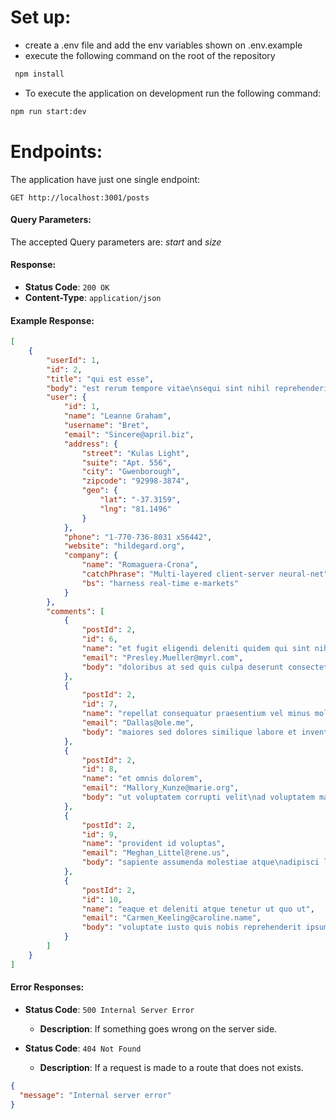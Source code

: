 # Set up:
- create a .env file and add the env variables shown on .env.example
- execute the following command on the root of the repository
```bash
 npm install
```
- To execute the application on development run the following command:
```bash
npm run start:dev
 ```

# Endpoints:
The application have just one single endpoint:
```http
GET http://localhost:3001/posts
```
#### Query Parameters:
The accepted Query parameters are: *start* and *size*

#### Response:
- **Status Code**: `200 OK`
- **Content-Type**: `application/json`

#### Example Response:
```json
[
    {
        "userId": 1,
        "id": 2,
        "title": "qui est esse",
        "body": "est rerum tempore vitae\nsequi sint nihil reprehenderit dolor beatae ea dolores neque\nfugiat blanditiis voluptate porro vel nihil molestiae ut reiciendis\nqui aperiam non debitis possimus qui neque nisi nulla",
        "user": {
            "id": 1,
            "name": "Leanne Graham",
            "username": "Bret",
            "email": "Sincere@april.biz",
            "address": {
                "street": "Kulas Light",
                "suite": "Apt. 556",
                "city": "Gwenborough",
                "zipcode": "92998-3874",
                "geo": {
                    "lat": "-37.3159",
                    "lng": "81.1496"
                }
            },
            "phone": "1-770-736-8031 x56442",
            "website": "hildegard.org",
            "company": {
                "name": "Romaguera-Crona",
                "catchPhrase": "Multi-layered client-server neural-net",
                "bs": "harness real-time e-markets"
            }
        },
        "comments": [
            {
                "postId": 2,
                "id": 6,
                "name": "et fugit eligendi deleniti quidem qui sint nihil autem",
                "email": "Presley.Mueller@myrl.com",
                "body": "doloribus at sed quis culpa deserunt consectetur qui praesentium\naccusamus fugiat dicta\nvoluptatem rerum ut voluptate autem\nvoluptatem repellendus aspernatur dolorem in"
            },
            {
                "postId": 2,
                "id": 7,
                "name": "repellat consequatur praesentium vel minus molestias voluptatum",
                "email": "Dallas@ole.me",
                "body": "maiores sed dolores similique labore et inventore et\nquasi temporibus esse sunt id et\neos voluptatem aliquam\naliquid ratione corporis molestiae mollitia quia et magnam dolor"
            },
            {
                "postId": 2,
                "id": 8,
                "name": "et omnis dolorem",
                "email": "Mallory_Kunze@marie.org",
                "body": "ut voluptatem corrupti velit\nad voluptatem maiores\net nisi velit vero accusamus maiores\nvoluptates quia aliquid ullam eaque"
            },
            {
                "postId": 2,
                "id": 9,
                "name": "provident id voluptas",
                "email": "Meghan_Littel@rene.us",
                "body": "sapiente assumenda molestiae atque\nadipisci laborum distinctio aperiam et ab ut omnis\net occaecati aspernatur odit sit rem expedita\nquas enim ipsam minus"
            },
            {
                "postId": 2,
                "id": 10,
                "name": "eaque et deleniti atque tenetur ut quo ut",
                "email": "Carmen_Keeling@caroline.name",
                "body": "voluptate iusto quis nobis reprehenderit ipsum amet nulla\nquia quas dolores velit et non\naut quia necessitatibus\nnostrum quaerat nulla et accusamus nisi facilis"
            }
        ]
    }
]
```

#### Error Responses:
- **Status Code**: `500 Internal Server Error`
  - **Description**: If something goes wrong on the server side.
 
- **Status Code**: `404 Not Found`
  - **Description**: If a request is made to a route that does not exists.


```json
{
  "message": "Internal server error"
}
```
